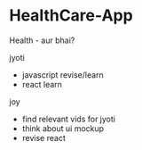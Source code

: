 # HealthCare-App
Health - aur bhai?

jyoti
- javascript revise/learn
- react learn

joy
- find relevant vids for jyoti
- think about ui mockup
- revise react
